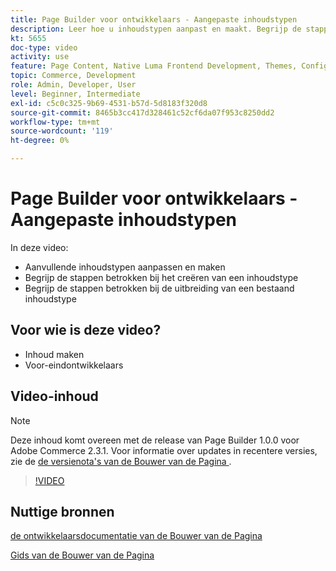 ```yaml
---
title: Page Builder voor ontwikkelaars - Aangepaste inhoudstypen
description: Leer hoe u inhoudstypen aanpast en maakt. Begrijp de stappen betrokken bij het creëren van een ​ van het inhoudstype. Begrijp de stappen betrokken bij het uitbreiden van een bestaand inhoudstype.
kt: 5655
doc-type: video
activity: use
feature: Page Content, Native Luma Frontend Development, Themes, Configuration
topic: Commerce, Development
role: Admin, Developer, User
level: Beginner, Intermediate
exl-id: c5c0c325-9b69-4531-b57d-5d8183f320d8
source-git-commit: 8465b3cc417d328461c52cf6da07f953c8250dd2
workflow-type: tm+mt
source-wordcount: '119'
ht-degree: 0%

---
```


# Page Builder voor ontwikkelaars - Aangepaste inhoudstypen

In deze video:

- Aanvullende inhoudstypen aanpassen en maken
- Begrijp de stappen betrokken bij het creëren van een inhoudstype &#x200B;
- Begrijp de stappen betrokken bij de uitbreiding van een bestaand inhoudstype

## Voor wie is deze video?

- Inhoud maken
- Voor-eindontwikkelaars

## Video-inhoud

>[!NOTE]
>
>Deze inhoud komt overeen met de release van Page Builder 1.0.0 voor Adobe Commerce 2.3.1. Voor informatie over updates in recentere versies, zie de [ de versienota&#39;s van de Bouwer van de Pagina ](https://experienceleague.adobe.com/docs/commerce-admin/page-builder/release-notes.html?lang=nl-NL).

>[!VIDEO](https://video.tv.adobe.com/v/35714?quality=12&learn=on)

## Nuttige bronnen

[ de ontwikkelaarsdocumentatie van de Bouwer van de Pagina ](https://developer.adobe.com/commerce/frontend-core/page-builder/)

[ Gids van de Bouwer van de Pagina ](https://experienceleague.adobe.com/docs/commerce-admin/page-builder/introduction.html?lang=nl-NL)
